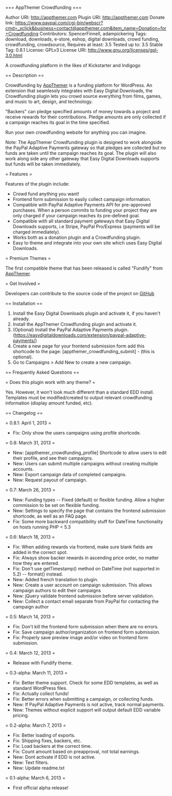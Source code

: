 === AppThemer Crowdfunding ===

Author URI: http://appthemer.com
Plugin URI: http://appthemer.com
Donate link: https://www.paypal.com/cgi-bin/webscr?cmd=_xclick&business=contact@appthemer.com&item_name=Donation+for+Crowdfunding
Contributors: SpencerFinnell, adampickering
Tags: download, downloads, e-store, eshop, digital downloads, crowd funding, crowdfunding, crowdsource, 
Requires at least: 3.5
Tested up to: 3.5
Stable Tag: 0.8.1
License: GPLv3
License URI: http://www.gnu.org/licenses/gpl-3.0.html

A crowdfunding platform in the likes of Kickstarter and Indigogo

== Description ==

Crowdfunding by [AppThemer](http://appthemer.com/fundify.html) is a funding platform for WordPress. An extension that seamlessly integrates with Easy Digital Downloads, the Crowdfunding plugin lets you crowd source everything from films, games, and music to art, design, and technology.

"Backers" can pledge specified amounts of money towards a project and receive rewards for their contributions. Pledge amounts are only collected if a campaign reaches its goal in the time specified.

Run your own crowdfunding website for anything you can imagine.

Note: The AppThemer Crowdfunding plugin is designed to work alongside the PayPal Adaptive Payments gateway so that pledges are collected but no funds are taken until the campaign reaches its goal. The plugin will also work along side any other gateway that Easy Digital Downloads supports but funds will be taken immediately.

= Features =

Features of the plugin include:

* Crowd fund anything you want!
* Frontend form submission to easily collect campaign information.
* Compatible with PayPal Adaptive Payments API for pre-approved purchases. When a person commits to funding your project they are only charged if your campaign reaches its pre-defined goal.
* Compatible with all standard payment gateways that Easy Digital Downloads supports, i.e Stripe, PayPal Pro/Express (payments will be charged immediately).
* Works both as a donation plugin and a Crowdfunding plugin.
* Easy to theme and integrate into your own site which uses Easy Digital Downloads.

= Premium Themes =

The first compatible theme that has been released is called "Fundify" from [AppThemer](http://appthemer.com/fundify.html).

= Get Involved =

Developers can contribute to the source code of the project on [GitHub](https://github.com/appthemer/crowdfunding)

== Installation ==

1. Install the Easy Digital Downloads plugin and activate it, if you haven't already.
2. Install the AppThemer Crowdfunding plugin and activate it.
3. (Optional) Install the PayPal Adaptive Payments plugin. (https://easydigitaldownloads.com/extension/paypal-adaptive-payments/)
4. Create a new page for your frontend submission form add this shortcode to the page: [appthemer_crowdfunding_submit] - (this is optional).
5. Go to Campaigns > Add New to create a new campaign.

== Frequently Asked Questions ==

= Does this plugin work with any theme? =

Yes. However, it won't look much different than a standard EDD install. Templates must be modified/created to output relevant crowdfunding information (display amount funded, etc).

== Changelog ==

= 0.8.1: April 1, 2013 =

* Fix: Only show the users campaigns using profile shortcode.

= 0.8: March 31, 2013 =

* New: [appthemer_crowdfunding_profile] Shortcode to allow users to edit their profile, and see their campaigns.
* New: Users can submit multiple campaigns without creating multiple accounts.
* New: Export campaign data of completed campaigns.
* New: Request payout of campaign.

= 0.7: March 26, 2013 =

* New: Funding types -- Fixed (default) or flexible funding. Allow a higher commission to be set on flexible funding.
* New: Settings to specify the page that contains the frontend submission shortcode, as well as an FAQ page.
* Fix: Some more backward compatibility stuff for DateTime functionality on hosts running PHP < 5.3

= 0.6: March 18, 2013 =

* Fix: When adding rewards via frontend, make sure blank fields are added in the correct spot.
* Fix: Always show backer rewards in ascending price order, no matter how they are entered.
* Fix: Don't use getTimestamp() method on DateTime (not supported in 5.2) -- format() instead.
* New: Added french translation to plugin.
* New: Create a user account on campaign submission. This allows campaign authors to edit their campaigns
* New: jQuery validate frontend submission before server validation.
* New: Collect a contact email separate from PayPal for contacting the campaign author

= 0.5: March 14, 2013 =

* Fix: Don't kill the frontend form submission when there are no errors.
* Fix: Save campaign author/organization on frontend form submission.
* Fix: Properly save preview image and/or video on frontend form submission.

= 0.4: March 12, 2013 =

* Release with Fundify theme.

= 0.3-alpha: March 11, 2013 =

* Fix: Better theme support. Check for some EDD templates, as well as standard WordPress files.
* Fix: Actually collect funds!
* Fix: Better errors when submitting a campaign, or collecting funds.
* New: If PayPal Adaptive Payments is not active, track normal payments.
* New: Themes without explicit support will output default EDD variable pricing.

= 0.2-alpha: March 7, 2013 =

* Fix: Better loading of exports.
* Fix: Shipping fixes, backers, etc.
* Fix: Load backers at the correct time.
* Fix: Count amount based on preapproval, not total earnings.
* New: Dont activate if EDD is not active.
* New: Text filters.
* New: Update readme.txt

= 0.1-alpha: March 6, 2013 =

* First official alpha release!
